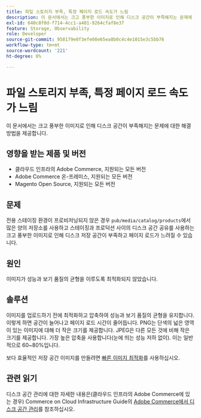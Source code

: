 ```yaml
---
title: 파일 스토리지 부족, 특정 페이지 로드 속도가 느림
description: 이 문서에서는 크고 풍부한 이미지로 인해 디스크 공간이 부족해지는 문제에 대한 해결 방법을 제공합니다.
exl-id: 640c8f0d-f714-4cc1-a401-9264cfaf8e37
feature: Storage, Observability
role: Developer
source-git-commit: 958179e0f3efe08e65ea8b0c4c4e1015e3c5bb76
workflow-type: tm+mt
source-wordcount: '221'
ht-degree: 0%

---
```


# 파일 스토리지 부족, 특정 페이지 로드 속도가 느림

이 문서에서는 크고 풍부한 이미지로 인해 디스크 공간이 부족해지는 문제에 대한 해결 방법을 제공합니다.

## 영향을 받는 제품 및 버전

* 클라우드 인프라의 Adobe Commerce, 지원되는 모든 버전
* Adobe Commerce 온-프레미스, 지원되는 모든 버전
* Magento Open Source, 지원되는 모든 버전

## 문제

전용 스테이징 환경이 프로비저닝되지 않은 경우 `pub/media/catalog/products`에서 많은 양의 저장소를 사용하고 스테이징과 프로덕션 사이의 디스크 공간 공유를 사용하는 크고 풍부한 이미지로 인해 디스크 저장 공간이 부족하고 페이지 로드가 느려질 수 있습니다.

## 원인

이미지가 성능과 보기 품질의 균형을 이루도록 최적화되지 않았습니다.

## 솔루션

이미지를 업로드하기 전에 최적화하고 압축하여 성능과 보기 품질의 균형을 유지합니다. 이렇게 하면 공간이 늘어나고 페이지 로드 시간이 줄어듭니다. PNG는 단색의 넓은 영역이 있는 이미지에 대해 더 작은 크기를 제공합니다. JPEG은 다른 모든 것에 비해 작은 크기를 제공합니다. 가장 높은 압축을 사용합니다(눈에 띄는 성능 저하 없이). 이는 일반적으로 60~80%입니다.

보다 효율적인 저장 공간 이미지를 만들려면 [빠른 이미지 최적화](https://experienceleague.adobe.com/docs/commerce-cloud-service/user-guide/cdn/fastly-image-optimization.html)를 사용하십시오.

## 관련 읽기

디스크 공간 관리에 대한 자세한 내용은(클라우드 인프라의 Adobe Commerce에 있는 경우) Commerce on Cloud Infrastructure Guide의 [Adobe Commerce에서 디스크 공간 관리](https://experienceleague.adobe.com/docs/commerce-cloud-service/user-guide/develop/storage/manage-disk-space.html)를 참조하십시오.

